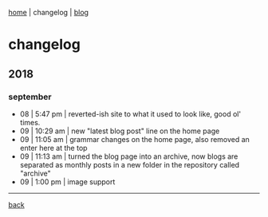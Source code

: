[home](https://rustyjs.github.io/index) | changelog | [blog](https://rustyjs.github.io/blog)

# changelog
## 2018
### september
* 08 | 5:47 pm | reverted-ish site to what it used to look like, good ol' times.
* 09 | 10:29 am | new "latest blog post" line on the home page
* 09 | 11:05 am | grammar changes on the home page, also removed an enter here at the top
* 09 | 11:13 am | turned the blog page into an archive, now blogs are separated as monthly posts in a new folder in the repository called "archive"
* 09 | 1:00 pm | image support

___

[back](https://rustyjs.github.io/index)
